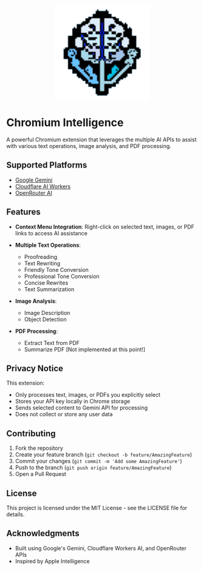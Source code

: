 <p align="center"><img src="ext\logo.png" height="250" width="250"/></p>

# Chromium Intelligence

A powerful Chromium extension that leverages the multiple AI APIs to assist with various text operations, image analysis, and PDF processing.

## Supported Platforms

- [Google Gemini](https://ai.google.dev/gemini-api/docs/models/gemini)
- [Cloudflare AI Workers](https://developers.cloudflare.com/workers-ai/models/)
- [OpenRouter AI](https://openrouter.ai/)

## Features

- **Context Menu Integration**: Right-click on selected text, images, or PDF links to access AI assistance
- **Multiple Text Operations**:
  - Proofreading
  - Text Rewriting
  - Friendly Tone Conversion
  - Professional Tone Conversion
  - Concise Rewrites
  - Text Summarization

- **Image Analysis**:
  - Image Description
  - Object Detection

- **PDF Processing**:
  - Extract Text from PDF
  - Summarize PDF [Not implemented at this point!]

## Privacy Notice

This extension:
- Only processes text, images, or PDFs you explicitly select
- Stores your API key locally in Chrome storage
- Sends selected content to Gemini API for processing
- Does not collect or store any user data

## Contributing

1. Fork the repository
2. Create your feature branch (`git checkout -b feature/AmazingFeature`)
3. Commit your changes (`git commit -m 'Add some AmazingFeature'`)
4. Push to the branch (`git push origin feature/AmazingFeature`)
5. Open a Pull Request

## License

This project is licensed under the MIT License - see the LICENSE file for details.

## Acknowledgments

- Built using Google's Gemini, Cloudflare Workers AI, and OpenRouter APIs
- Inspired by Apple Intelligence